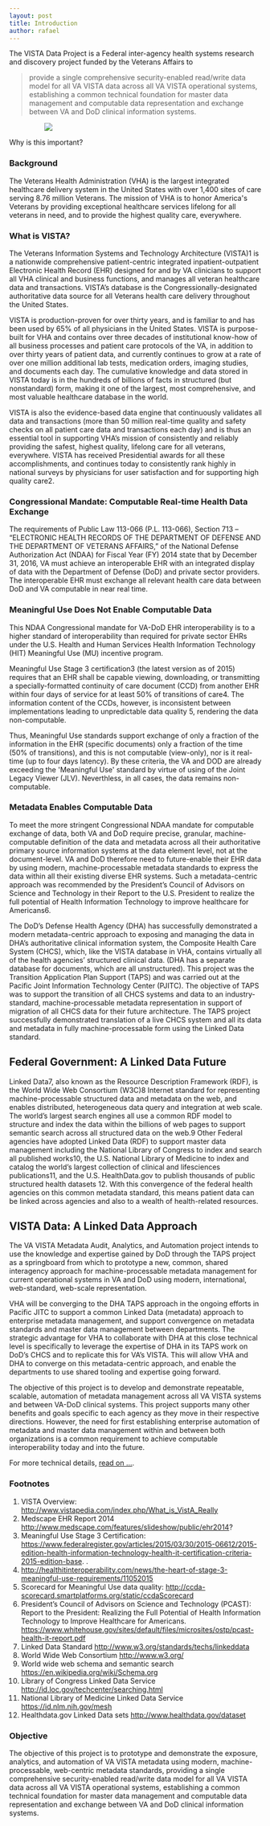 ```yaml
---
layout: post
title: Introduction
author: rafael
---
```


The VISTA Data Project is a Federal inter-agency health systems research and discovery project funded by the Veterans Affairs to 

> provide a single comprehensive security-enabled read/write data model for all VA VISTA data across all VA VISTA operational systems, establishing a common technical foundation for master data management and computable data representation and exchange between VA and DoD clinical information systems. 

<img style="padding-left: 5em" src="/assets/vdp-simple3.png"/>


Why is this important?

<!--more-->

### Background

The Veterans Health Administration (VHA) is the largest integrated healthcare delivery system in the United States with over 1,400 sites of care serving 8.76 million Veterans. The mission of VHA is to honor America's Veterans by providing exceptional healthcare services lifelong for all veterans in need, and to provide the highest quality care, everywhere.

### What is VISTA?

The Veterans Information Systems and Technology Architecture (VISTA)1 is a nationwide comprehensive patient-centric integrated inpatient-outpatient Electronic Health Record (EHR) designed for and by VA clinicians to support all VHA clinical and business functions, and manages all veteran healthcare data and transactions. VISTA’s database is the Congressionally-designated authoritative data source for all Veterans health care delivery throughout the United States.  

VISTA is production-proven for over thirty years, and is familiar to and has been used by 65% of all physicians in the United States.  VISTA is purpose-built for VHA and contains over three decades of institutional know-how of all business processes and patient care protocols of the VA, in addition to over thirty years of patient data, and currently continues to grow at a rate of over one million additional lab tests, medication orders, imaging studies, and documents each day.  The cumulative knowledge and data stored in VISTA today is in the hundreds of billions of facts in structured (but nonstandard) form, making it one of the largest, most comprehensive, and most valuable healthcare database in the world.

VISTA is also the evidence-based data engine that continuously validates all data and transactions (more than 50 million real-time quality and safety checks on all patient care data and transactions each day) and is thus an essential tool in supporting VHA’s mission of consistently and reliably providing the safest, highest quality, lifelong care for all veterans, everywhere. VISTA has received Presidential awards for all these accomplishments, and continues today to consistently rank highly in national surveys by physicians for user satisfaction and for supporting high quality care2.

### Congressional Mandate:  Computable Real-time Health Data Exchange
The requirements of Public Law 113-066 (P.L. 113-066), Section 713 – “ELECTRONIC HEALTH RECORDS OF THE DEPARTMENT OF DEFENSE AND THE DEPARTMENT OF VETERANS AFFAIRS,” of the National Defense Authorization Act (NDAA) for Fiscal Year (FY) 2014 state that by December 31, 2016, VA must achieve an interoperable EHR with an integrated display of data with the Department of Defense (DoD) and private sector providers. The interoperable EHR must exchange all relevant health care data between DoD and VA computable in near real time.


### Meaningful Use Does Not Enable Computable Data

This NDAA Congressional mandate for VA-DoD EHR interoperability is to a higher standard of interoperability than required for private sector EHRs under the U.S. Health and Human Services Health Information Technology (HIT) Meaningful Use (MU) incentive program. 

Meaningful Use Stage 3 certification3 (the latest version as of 2015) requires that an EHR shall be capable viewing, downloading, or transmitting a specially-formatted continuity of care document (CCD) from another EHR within four days of service for at least 50% of transitions of care4.  The information content of the CCDs, however, is inconsistent between implementations leading to unpredictable data quality 5, rendering the data non-computable. 

Thus, Meaningful Use standards support exchange of only a fraction of the information in the EHR (specific documents) only a fraction of the time (50% of transitions), and this is not computable (view-only), nor is it real-time  (up to four days latency).  By these criteria, the VA and DOD are already exceeding the 'Meaningful Use' standard by virtue of using of the Joint Legacy Viewer (JLV).  Neverthless, in all cases, the data remains non-computable.


### Metadata Enables Computable Data

To meet the more stringent Congressional NDAA mandate for computable exchange of data, both VA and DoD require precise, granular, machine-computable definition of the data and metadata across all their authoritative primary source information systems at the data element level, not at the document-level. VA and DoD therefore need to future-enable their EHR data by using modern, machine-processable metadata standards to express the data within all their existing diverse EHR systems. Such a metadata-centric approach was recommended by the President’s Council of Advisors on Science and Technology in their Report to the U.S. President to realize the full potential of Health Information Technology to improve healthcare for Americans6.

The DoD’s Defense Health Agency (DHA) has successfully demonstrated a modern metadata-centric approach to exposing and managing the data in DHA’s authoritative clinical information system, the Composite Health Care System (CHCS), which, like the VISTA database in VHA, contains virtually all of the health agencies’ structured clinical data. (DHA has a separate database for documents, which are all unstructured). This project was the Transition Application Plan Support (TAPS) and was carried out at the Pacific Joint Information Technology Center (PJITC). The objective of TAPS was to support the transition of all CHCS systems and data to an industry-standard, machine-processable metadata representation in support of migration of all CHCS data for their future architecture. The TAPS project successfully demonstrated translation of a live CHCS system and all its data and metadata in fully machine-processable form using the Linked Data standard. 

## Federal Government: A Linked Data Future
Linked Data7, also known as the Resource Description Framework (RDF), is the World Wide Web Consortium (W3C)8 Internet standard for representing machine-processable structured data and metadata on the web, and enables distributed, heterogeneous data query and integration at web scale. The world’s largest search engines all use a common RDF model to structure and index the data within the billions of web pages to support semantic search across all structured data on the web.9 Other Federal agencies have adopted Linked Data (RDF) to support master data management including the National Library of Congress to index and search all published works10, the U.S. National Library of Medicine to index and catalog the world’s largest collection of clinical and lifesciences publications11, and the U.S. HealthData.gov to publish thousands of public structured health datasets 12.  With this convergence of the federal health agencies on this common metadata standard, this means patient data can be linked across agencies and also to a wealth of health-related resources.


## VISTA Data: A Linked Data Approach

The VA VISTA Metadata Audit, Analytics, and Automation project intends to use the knowledge and expertise gained by DoD through the TAPS project as a springboard from which to prototype a new, common, shared interagency approach for machine-processable metadata management for current operational systems in VA and DoD using modern, international, web-standard, web-scale representation. 

VHA will be converging to the DHA TAPS approach in the ongoing efforts in Pacific JITC to support a common Linked Data (metadata) approach to enterprise metadata management, and support convergence on metadata standards and master data management between departments. The strategic advantage for VHA to collaborate with DHA at this close technical level is specifically to leverage the expertise of DHA in its TAPS work on DoD’s CHCS and to replicate this for VA’s VISTA.  This will allow VHA and DHA to converge on this metadata-centric approach, and enable the departments to use shared tooling and expertise going forward.

The objective of this project is to develop and demonstrate repeatable, scalable, automation of metadata management across all VA VISTA systems and between VA-DoD clinical systems. This project supports many other benefits and goals specific to each agency as they move in their respective directions. However, the need for first establishing enterprise automation of metadata and master data management within and between both organizations is a common requirement to achieve computable interoperability today and into the future.



For more technical details, [read on ...](https://github.com/vistadataproject/documents).




### Footnotes

1. VISTA Overview: http://www.vistapedia.com/index.php/What_is_VistA_Really
2. Medscape EHR Report 2014   http://www.medscape.com/features/slideshow/public/ehr2014?
3. Meaningful Use Stage 3 Certification:  https://www.federalregister.gov/articles/2015/03/30/2015-06612/2015-edition-health-information-technology-health-it-certification-criteria-2015-edition-base. .
4. http://healthitinteroperability.com/news/the-heart-of-stage-3-meaningful-use-requirements/11052015
5. Scorecard for Meaningful Use data quality:  http://ccda-scorecard.smartplatforms.org/static/ccdaScorecard
6. President’s Council of Advisors on Science and Technology (PCAST): Report to the President: Realizing the Full Potential of Health Information Technology to Improve Healthcare for Americans.  https://www.whitehouse.gov/sites/default/files/microsites/ostp/pcast-health-it-report.pdf
7. Linked Data Standard http://www.w3.org/standards/techs/linkeddata
8. World Wide Web Consortium http://www.w3.org/
9. World wide web schema and semantic search https://en.wikipedia.org/wiki/Schema.org
10. Library of Congress Linked Data Service http://id.loc.gov/techcenter/searching.html
11. National Library of Medicine Linked Data Service https://id.nlm.nih.gov/mesh
12. Healthdata.gov Linked Data sets  http://www.healthdata.gov/dataset



### Objective

The objective of this project is to prototype and demonstrate the exposure, analytics, and automation of VA VISTA metadata using modern, machine-processable, web-centric metadata standards, providing a single comprehensive security-enabled read/write data model for all VA VISTA data across all VA VISTA operational systems, establishing a common technical foundation for master data management and computable data representation and exchange between VA and DoD clinical information systems. 
